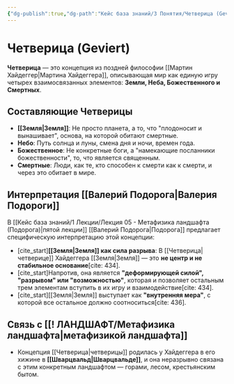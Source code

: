 ```yaml
---
{"dg-publish":true,"dg-path":"Кейс база знаний/3 Понятия/Четверица (Geviert)","permalink":"/kejs-baza-znanij/3-ponyatiya/chetvericza-geviert/"}
---
```


# Четверица (Geviert)

**Четверица** — это концепция из поздней философии [[Мартин Хайдеггер\|Мартина Хайдеггера]], описывающая мир как единую игру четырех взаимосвязанных элементов: **Земли, Неба, Божественного и Смертных**.

## Составляющие Четверицы
- **[[Земля\|Земля]]**: Не просто планета, а то, что "плодоносит и вынашивает", основа, на которой обитают смертные.
- **Небо**: Путь солнца и луны, смена дня и ночи, времен года.
- **Божественное**: Не конкретные боги, а "намекающие посланники божественности", то, что является священным.
- **Смертные**: Люди, как те, кто способен к смерти как к смерти, и через это обитает в мире.

## Интерпретация [[Валерий Подорога\|Валерия Подороги]]
В [[Кейс база знаний/1 Лекции/Лекция 05 - Метафизика ландшафта (Подорога)\|пятой лекции]] [[Валерий Подорога\|Подорога]] предлагает специфическую интерпретацию этой концепции:
- [cite_start]**[[Земля\|Земля]] как сила разрыва**: В [[Четверица\|четверице]] Хайдеггера [[Земля\|Земля]] — это **не центр и не стабильное основание**[cite: 434].
- [cite_start]Напротив, она является **"деформирующей силой", "разрывом" или "возможностью"**, которая и позволяет остальным трем элементам вступить в их игру и взаимодействие[cite: 434].
- [cite_start][[Земля\|Земля]] выступает как **"внутренняя мера"**, с которой все остальное должно соотноситься[cite: 436].

## Связь с [[! ЛАНДШАФТ/Метафизика ландшафта\|метафизикой ландшафта]]
- Концепция [[Четверица\|четверицы]] родилась у Хайдеггера в его хижине в **[[Шварцвальд\|Шварцвальде]]**, и она неразрывно связана с этим конкретным ландшафтом — горами, лесом, крестьянским бытом.

